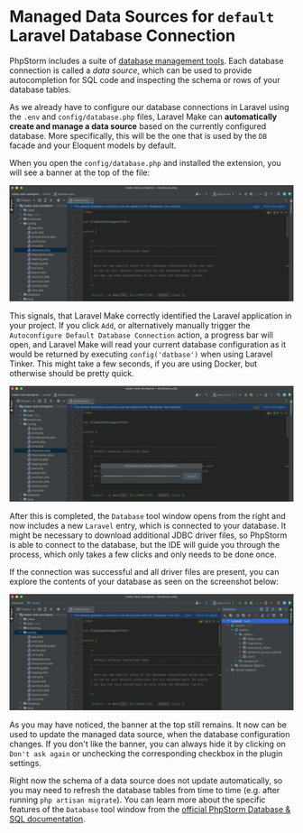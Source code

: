 # Managed Data Sources for `default` Laravel Database Connection

PhpStorm includes a suite of [database management tools](https://www.jetbrains.com/help/phpstorm/relational-databases.html). Each database connection is called a _data source_, which can be used to provide autocompletion for SQL code and inspecting the schema or rows of your database tables.

As we already have to configure our database connections in Laravel using the `.env` and `config/database.php` files, Laravel Make can **automatically create and manage a data source** based on the currently configured database. More specifically, this will be the one that is used by the `DB` facade and your Eloquent models by default. 

When you open the `config/database.php` and installed the extension, you will see a banner at the top of the file:

![](../images/data-sources/banner.png)

This signals, that Laravel Make correctly identified the Laravel application in your project. If you click `Add`, or alternatively manually trigger the `Autoconfigure Default Database Connection` action, a progress bar will open, and Laravel Make will read your current database configuration as it would be returned by executing `config('datbase')` when using Laravel Tinker. This might take a few seconds, if you are using Docker, but otherwise should be pretty quick.

![](../images/data-sources/introspection.png)

After this is completed, the `Database` tool window opens from the right and now includes a new `Laravel` entry, which is connected to your database. It might be necessary to download additional JDBC driver files, so PhpStorm is able to connect to the database, but the IDE will guide you through the process, which only takes a few clicks and only needs to be done once.

If the connection was successful and all driver files are present, you can explore the contents of your database as seen on the screenshot below:

![](../images/data-sources/success.png)

As you may have noticed, the banner at the top still remains. It now can be used to update the managed data source, when the database configuration changes. If you don't like the banner, you can always hide it by clicking on `Don't ask again` or unchecking the corresponding checkbox in the plugin settings.

Right now the schema of a data source does not update automatically, so you may need to refresh the database tables from time to time (e.g. after running `php artisan migrate`). You can learn more about the specific features of the `Database` tool window from the [official PhpStorm Database & SQL documentation](https://www.jetbrains.com/help/phpstorm/relational-databases.html).

